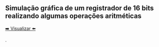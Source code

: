 ## Simulação gráfica de um registrador de 16 bits realizando algumas operações aritméticas

[ ➡️ Visualizar ⬅️](https://gabrieldt02.github.io/banco-registradores/)

.
